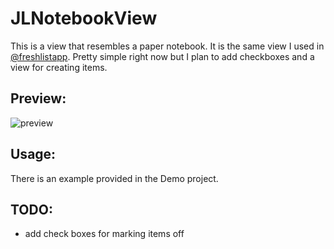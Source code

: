 JLNotebookView
==============

This is a view that resembles a paper notebook. It is the same view I
used in [@freshlistapp](http://twitter.com/freshlistapp). Pretty simple
right now but I plan to add checkboxes and a view for creating items.

Preview:
--------

![preview](blob/master/Preview.png)

Usage:
------

There is an example provided in the Demo project.

TODO:
-----

* add check boxes for marking items off
